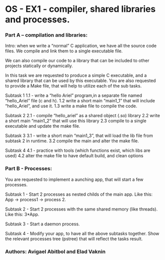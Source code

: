 # OS - EX1 -  compiler, shared libraries and processes.

###  Part A – compilation and libraries:

Intro: when we write a “normal” C application, we have all the source code files. We compile and link them to a single executable file.

We can also compile our code to a library that can be included to other projects statically or dynamically.

In this task we are requested to produce a simple C executable, and a shared library that can be used by this executable. You are also requested to provide a Make file, that will help to utilize each of the sub tasks.

Subtask 1 1.1 -  write a “hello Ariel” program,in a separate file named “hello_Ariel” file (c and h). 1.2 write a short main “main1_1” that will include “hello_Ariel”, and use it. 1.3 write a make file to compile the code.

Subtask 2 2.1 -  compile “hello_ariel” as a shared object (.so) library 2.2 write a short main “main1_2” that will use this library 2.3 compile to a single executable and update the make file.

Subtask 3 3.1 -  write a short main “main1_3”, that will load the lib file from subtask 2 in runtime. 3.2 compile the main and alter the make file.

Subtask 4 4.1  - practice with tools (which functions exist, which libs are used) 4.2 alter the make file to have default build, and clean options


###   Part B - Processes:

You are requested to implement a aunching app, that will start a few processes.

Subtask 1 -  Start 2 processes as nested childs of the main app. Like this: App -> process1 -> process 2.

Subtask 2 -  Start 2 processes with the same shared memory (like threads). Like this: 3*App.

Subtask 3 -  Start a daemon process.

Subtask 4  - Modify your app, to have all the above subtasks together. Show the relevant processes tree  (pstree) that will reflect the tasks result.


### Authors: Avigael Abitbol and Elad Vaknin
